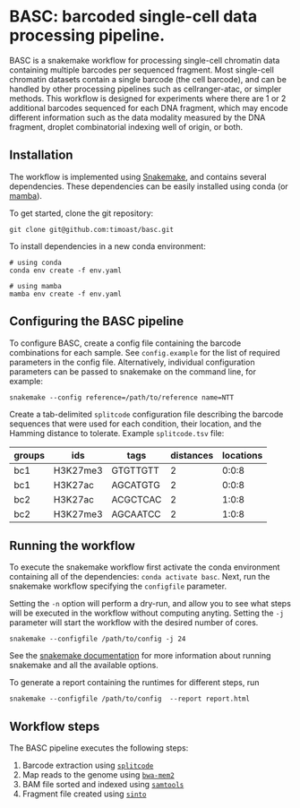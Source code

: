 # BASC: barcoded single-cell data processing pipeline.

BASC is a snakemake workflow for processing single-cell
chromatin data containing multiple barcodes per sequenced
fragment. Most single-cell chromatin datasets contain a single
barcode (the cell barcode), and can be handled by other
processing pipelines such as cellranger-atac, or simpler
methods. This workflow is designed for experiments where
there are 1 or 2 additional barcodes sequenced for each 
DNA fragment, which may encode different information such 
as the data modality measured by the DNA fragment, droplet
combinatorial indexing well of origin, or both.

## Installation

The workflow is implemented using [Snakemake](https://snakemake.readthedocs.io),
and contains several dependencies. These dependencies can be
easily installed using conda (or [mamba](https://github.com/mamba-org/mamba)).

To get started, clone the git repository:

```
git clone git@github.com:timoast/basc.git
```

To install dependencies in a new conda environment:

```
# using conda
conda env create -f env.yaml
```

```
# using mamba
mamba env create -f env.yaml
```

## Configuring the BASC pipeline

To configure BASC, create a config file containing the barcode combinations for
each sample. See `config.example` for the list of required parameters in the config
file. Alternatively, individual configuration parameters can be passed to snakemake
on the command line, for example:

```
snakemake --config reference=/path/to/reference name=NTT
```

Create a tab-delimited `splitcode` configuration file describing the barcode
sequences that were used for each condition, their location, and the
Hamming distance to tolerate. Example `splitcode.tsv` file:

<!-- | sample_name | mark | i5_index | i7_index | sample_index |
| ----------- | ---- | -------- | -------- | ------------ |
| whole_cell  | H3K27me3 | GGATTGCT | AACAACAC | GGACTCCT,TAGGCATG |
| whole_cell  | H3K27ac | GTGTGACC | ACGTATGG | GGACTCCT,TAGGCATG |
| nuclei      | S2S5P | CGTCTATG | AACATTCC | CACATCGG,GGTTGGCA | -->

| groups  | ids      | tags      | distances |    locations
| ------- | -------- | --------- | --------- | ----------
| bc1     | H3K27me3 | GTGTTGTT  |  2        | 0:0:8
| bc1     | H3K27ac  | AGCATGTG  |  2        | 0:0:8
| bc2     | H3K27ac  | ACGCTCAC  |  2        | 1:0:8
| bc2     | H3K27me3 | AGCAATCC  |  2        | 1:0:8

## Running the workflow

To execute the snakemake workflow first activate the conda environment
containing all of the dependencies: `conda activate basc`. Next, run
the snakemake workflow specifying the `configfile` parameter.

Setting the `-n` option will perform a dry-run, and allow you to see
what steps will be executed in the workflow without computing anyting.
Setting the `-j` parameter will start the workflow with the desired
number of cores.

```
snakemake --configfile /path/to/config -j 24
```

See the [snakemake documentation](https://snakemake.readthedocs.io/en/stable/index.html)
for more information about running snakemake and all the available options.

To generate a report containing the runtimes for different steps, run

```
snakemake --configfile /path/to/config  --report report.html
```

## Workflow steps

The BASC pipeline executes the following steps:

1. Barcode extraction using [`splitcode`](https://github.com/Yenaled/splitcode)
2. Map reads to the genome using [`bwa-mem2`](https://github.com/bwa-mem2/bwa-mem2)
3. BAM file sorted and indexed using [`samtools`](https://github.com/samtools/samtools)
4. Fragment file created using [`sinto`](https://github.com/timoast/sinto)
